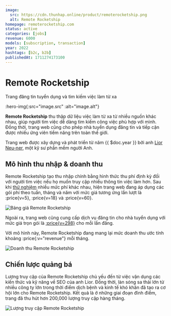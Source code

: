 ```yaml
---
image:
  src: https://cdn.thunhap.online/product/remoterocketship.png
  alt: Remote Rocketship
homepage: remoterocketship.com
status: active
categories: [jobs]
revenue: 6000
models: [subscription, transaction]
year: 2022
hashtags: [b2c, b2b]
publishedAt: 1711274173100
---
```


# Remote Rocketship

Trang đăng tin tuyển dụng và tìm kiếm việc làm từ xa

:hero-img{:src="image.src" :alt="image.alt"}

__Remote Rocketship__ thu thập dữ liệu việc làm từ xa từ nhiều nguồn khác nhau, giúp người tìm việc dễ dàng tìm kiếm công việc phù hợp với mình. Đồng thời, trang web cũng cho phép nhà tuyển dụng đăng tin và tiếp cận được nhiều ứng viên tiềm năng trên toàn thế giới.

Trang web được xây dựng và phát triển từ năm {{ $doc.year }} bởi anh [Lior Neu-ner](https://twitter.com/LiorNn), một kỹ sư phần mềm người Anh.

## Mô hình thu nhập & doanh thu

Remote Rocketship tạo thu nhập chính bằng hình thức thu phí định kỳ đối với người tìm việc nếu họ muốn truy cập nhiều thông tin việc làm hơn. Sau khi [thử nghiệm](https://liorn.substack.com/p/6-pricing-ab-tests-ive-run-and-which) nhiều mức phí khác nhau, hiện trang web đang áp dụng các gói phí theo tuần, tháng và năm với mức giá tương ứng lần lượt là :price{v=5}, :price{v=18} và :price{v=60}.

![Bảng giá Remote Rocketship](https://cdn.thunhap.online/product/remoterocketship+pricing.png)

Ngoài ra, trang web cũng cung cấp dịch vụ đăng tin cho nhà tuyển dụng với mức giá trọn gói là [:price{v=298}](https://www.remoterocketship.com/post-job) cho mỗi lần đăng.

Với mô hình này, Remote Rocketship đang mang lại mức doanh thu ước tính khoảng :price{:v="revenue"} mỗi tháng.

![Doanh thu Remote Rocketship](https://substackcdn.com/image/fetch/f_auto,q_auto:good,fl_progressive:steep/https%3A%2F%2Fsubstack-post-media.s3.amazonaws.com%2Fpublic%2Fimages%2Fadbf8da1-5060-4b57-814c-670cdae5f9aa_1252x444.png)

## Chiến lược quảng bá

Lượng truy cập của Remote Rocketship chủ yếu đến từ việc vận dụng các kiến thức và kỹ năng về SEO của anh Lior. Đồng thời, làn sóng sa thải lớn từ nhiều công ty lớn trong thời điểm dịch bệnh và kinh tế khó khăn đã tạo ra cơ hội lớn cho Remote Rocketship. Kết quả là ở những giai đoạn đỉnh điểm, trang đã thu hút hơn 200,000 lượng truy cập hàng tháng.

![Lượng truy cập Remote Rocketship](https://www.remoterocketship.com/_next/image?url=%2F_next%2Fstatic%2Fmedia%2Fmonthly-visitors.535055f8.jpg&w=3840&q=75)
